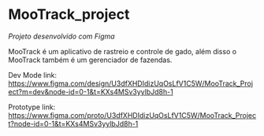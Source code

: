 # MooTrack_project

*Projeto desenvolvido com Figma* 

MooTrack é um aplicativo de rastreio e controle de gado, além disso o MooTrack também é um gerenciador de fazendas.

Dev Mode link: https://www.figma.com/design/U3dfXHDIdizUqOsLfV1C5W/MooTrack_Project?m=dev&node-id=0-1&t=KXs4MSv3yylbJd8h-1

Prototype link: https://www.figma.com/proto/U3dfXHDIdizUqOsLfV1C5W/MooTrack_Project?node-id=0-1&t=KXs4MSv3yylbJd8h-1
